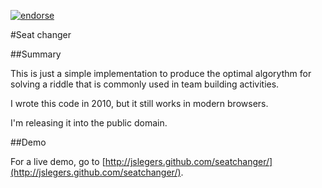 [![endorse](https://api.coderwall.com/johnslegers/endorsecount.png)](https://coderwall.com/johnslegers)

#Seat changer

##Summary

This is just a simple implementation to produce the optimal algorythm for solving a riddle that is commonly used in team building activities.

I wrote this code in 2010, but it still works in modern browsers.

I'm releasing it into the public domain.

##Demo

For a live demo, go to [http://jslegers.github.com/seatchanger/](http://jslegers.github.com/seatchanger/).
